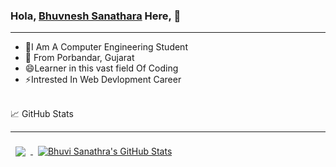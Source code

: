### Hola, <a href="https://www.instagram.com/_bhuvi_sanathra_/" target="_blank">Bhuvnesh Sanathara</a> Here, 👋
<hr>

- 👯I Am A Computer Engineering Student
- 💬 From Porbandar, Gujarat
- 😄Learner in this vast field Of Coding
- ⚡Intrested In Web Devlopment Career

<br>
📈 GitHub Stats
<hr>
<a href="https://github.com/bhuvisanathra">
  <img align="center" style="margin:0.5rem" src="https://github-readme-stats.vercel.app/api/top-langs/?username=bhuvisanathra&hide=html,css&title_color=6c9ff4&text_color=35aea1&icon_color=be90f2&bg_color=1b1a26" />
</a>

<padding left="2px">
<a href="https://github.com/bhuvisanathra">
  <img align="center" style="margin:0.5rem" src="https://github-readme-stats.vercel.app/api?username=bhuvisanathra&show_icons=true&theme=tokyonight&line_height=27&count_private=true" alt="Bhuvi Sanathra's GitHub Stats" />
</a>






